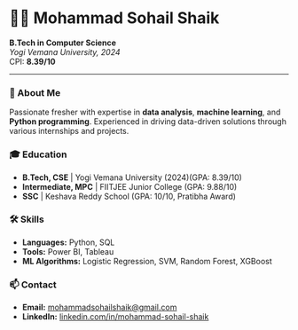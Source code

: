 # 👨‍💻 Mohammad Sohail Shaik

**B.Tech in Computer Science**  
*Yogi Vemana University, 2024*  
CPI: **8.39/10**  

---

### 🚀 About Me
Passionate fresher with expertise in **data analysis**, **machine learning**, and **Python programming**. Experienced in driving data-driven solutions through various internships and projects.

### 🎓 Education
- **B.Tech, CSE** | Yogi Vemana University (2024)(GPA: 8.39/10)
- **Intermediate, MPC** | FIITJEE Junior College (GPA: 9.88/10)
- **SSC** | Keshava Reddy School (GPA: 10/10, Pratibha Award)

### 🛠️ Skills
- **Languages:** Python, SQL  
- **Tools:** Power BI, Tableau  
- **ML Algorithms:** Logistic Regression, SVM, Random Forest, XGBoost  

### 📫 Contact
- **Email:** [mohammadsohailshaik@gmail.com](mailto:shaiksohail8096066005@gmail.com)  
- **LinkedIn:** [linkedin.com/in/mohammad-sohail-shaik](https://www.linkedin.com/in/mohammad-sohail-shaik)


